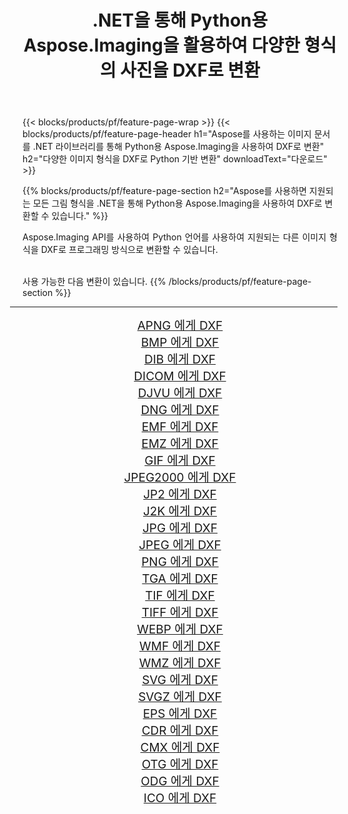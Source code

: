﻿---
title: .NET을 통해 Python용 Aspose.Imaging을 활용하여 다양한 형식의 사진을 DXF로 변환 
weight: 3920
url: /ko/python-net/conversion/to/dxf 
lang: ko
langdirlevel: 2
locales: zh-hans,ja,it,ru,de,es,fr,nl,id,lt,pl,pt,vi,tr,ko,zh-hant,ar,hi,th,sv,cs,uk,he
description: .NET 라이브러리를 통해 Python용 Aspose.Imaging을 사용하여 다양한 형식을 DXF로 변환할 수 있습니다.
---

{{< blocks/products/pf/feature-page-wrap >}}
{{< blocks/products/pf/feature-page-header h1="Aspose를 사용하는 이미지 문서를 .NET 라이브러리를 통해 Python용 Aspose.Imaging을 사용하여 DXF로 변환" h2="다양한 이미지 형식을 DXF로 Python 기반 변환" downloadText="다운로드" >}}


{{% blocks/products/pf/feature-page-section  h2="Aspose를 사용하면 지원되는 모든 그림 형식을 .NET을 통해 Python용 Aspose.Imaging을 사용하여 DXF로 변환할 수 있습니다." %}}
<p align=justify>Aspose.Imaging API를 사용하여 Python 언어를 사용하여 지원되는 다른 이미지 형식을 DXF로 프로그래밍 방식으로 변환할 수 있습니다.</p>
<br/>
사용 가능한 다음 변환이 있습니다.
{{% /blocks/products/pf/feature-page-section %}}
<div class="container-fluid productfamilypage bg-gray">
    <div class="convertypes bg-gray agp-content section">
        <div class="container">
		<hr style="margin-left:-20px;"/>
		<div class="row other-converters" style="gap: 10px;font-size: 19px;text-align:center;">
		    <div class='col-md-2 other-converter remove-lp remove-rp'><a href="/imaging/ko/python-net/conversion/apng-to-dxf" style="padding:15px;">APNG 에게 DXF</a></div>
<div class='col-md-2 other-converter remove-lp remove-rp'><a href="/imaging/ko/python-net/conversion/bmp-to-dxf" style="padding:15px;">BMP 에게 DXF</a></div>
<div class='col-md-2 other-converter remove-lp remove-rp'><a href="/imaging/ko/python-net/conversion/dib-to-dxf" style="padding:15px;">DIB 에게 DXF</a></div>
<div class='col-md-2 other-converter remove-lp remove-rp'><a href="/imaging/ko/python-net/conversion/dicom-to-dxf" style="padding:15px;">DICOM 에게 DXF</a></div>
<div class='col-md-2 other-converter remove-lp remove-rp'><a href="/imaging/ko/python-net/conversion/djvu-to-dxf" style="padding:15px;">DJVU 에게 DXF</a></div>
<div class='col-md-2 other-converter remove-lp remove-rp'><a href="/imaging/ko/python-net/conversion/dng-to-dxf" style="padding:15px;">DNG 에게 DXF</a></div>
<div class='col-md-2 other-converter remove-lp remove-rp'><a href="/imaging/ko/python-net/conversion/emf-to-dxf" style="padding:15px;">EMF 에게 DXF</a></div>
<div class='col-md-2 other-converter remove-lp remove-rp'><a href="/imaging/ko/python-net/conversion/emz-to-dxf" style="padding:15px;">EMZ 에게 DXF</a></div>
<div class='col-md-2 other-converter remove-lp remove-rp'><a href="/imaging/ko/python-net/conversion/gif-to-dxf" style="padding:15px;">GIF 에게 DXF</a></div>
<div class='col-md-2 other-converter remove-lp remove-rp'><a href="/imaging/ko/python-net/conversion/jpeg2000-to-dxf" style="padding:15px;">JPEG2000 에게 DXF</a></div>
<div class='col-md-2 other-converter remove-lp remove-rp'><a href="/imaging/ko/python-net/conversion/jp2-to-dxf" style="padding:15px;">JP2 에게 DXF</a></div>
<div class='col-md-2 other-converter remove-lp remove-rp'><a href="/imaging/ko/python-net/conversion/j2k-to-dxf" style="padding:15px;">J2K 에게 DXF</a></div>
<div class='col-md-2 other-converter remove-lp remove-rp'><a href="/imaging/ko/python-net/conversion/jpg-to-dxf" style="padding:15px;">JPG 에게 DXF</a></div>
<div class='col-md-2 other-converter remove-lp remove-rp'><a href="/imaging/ko/python-net/conversion/jpeg-to-dxf" style="padding:15px;">JPEG 에게 DXF</a></div>
<div class='col-md-2 other-converter remove-lp remove-rp'><a href="/imaging/ko/python-net/conversion/png-to-dxf" style="padding:15px;">PNG 에게 DXF</a></div>
<div class='col-md-2 other-converter remove-lp remove-rp'><a href="/imaging/ko/python-net/conversion/tga-to-dxf" style="padding:15px;">TGA 에게 DXF</a></div>
<div class='col-md-2 other-converter remove-lp remove-rp'><a href="/imaging/ko/python-net/conversion/tif-to-dxf" style="padding:15px;">TIF 에게 DXF</a></div>
<div class='col-md-2 other-converter remove-lp remove-rp'><a href="/imaging/ko/python-net/conversion/tiff-to-dxf" style="padding:15px;">TIFF 에게 DXF</a></div>
<div class='col-md-2 other-converter remove-lp remove-rp'><a href="/imaging/ko/python-net/conversion/webp-to-dxf" style="padding:15px;">WEBP 에게 DXF</a></div>
<div class='col-md-2 other-converter remove-lp remove-rp'><a href="/imaging/ko/python-net/conversion/wmf-to-dxf" style="padding:15px;">WMF 에게 DXF</a></div>
<div class='col-md-2 other-converter remove-lp remove-rp'><a href="/imaging/ko/python-net/conversion/wmz-to-dxf" style="padding:15px;">WMZ 에게 DXF</a></div>
<div class='col-md-2 other-converter remove-lp remove-rp'><a href="/imaging/ko/python-net/conversion/svg-to-dxf" style="padding:15px;">SVG 에게 DXF</a></div>
<div class='col-md-2 other-converter remove-lp remove-rp'><a href="/imaging/ko/python-net/conversion/svgz-to-dxf" style="padding:15px;">SVGZ 에게 DXF</a></div>
<div class='col-md-2 other-converter remove-lp remove-rp'><a href="/imaging/ko/python-net/conversion/eps-to-dxf" style="padding:15px;">EPS 에게 DXF</a></div>
<div class='col-md-2 other-converter remove-lp remove-rp'><a href="/imaging/ko/python-net/conversion/cdr-to-dxf" style="padding:15px;">CDR 에게 DXF</a></div>
<div class='col-md-2 other-converter remove-lp remove-rp'><a href="/imaging/ko/python-net/conversion/cmx-to-dxf" style="padding:15px;">CMX 에게 DXF</a></div>
<div class='col-md-2 other-converter remove-lp remove-rp'><a href="/imaging/ko/python-net/conversion/otg-to-dxf" style="padding:15px;">OTG 에게 DXF</a></div>
<div class='col-md-2 other-converter remove-lp remove-rp'><a href="/imaging/ko/python-net/conversion/odg-to-dxf" style="padding:15px;">ODG 에게 DXF</a></div>
<div class='col-md-2 other-converter remove-lp remove-rp'><a href="/imaging/ko/python-net/conversion/ico-to-dxf" style="padding:15px;">ICO 에게 DXF</a></div>
                </div>
        </div>
    </div>
</div>
<br/>

